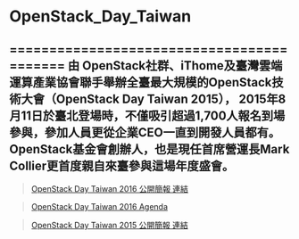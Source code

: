 # OpenStack_Day_Taiwan
==========================================
    由 OpenStack社群、iThome及臺灣雲端運算產業協會聯手舉辦全臺最大規模的OpenStack技術大會（OpenStack Day Taiwan 2015），
    2015年8月11日於臺北登場時，不僅吸引超過1,700人報名到場參與，參加人員更從企業CEO一直到開發人員都有。
    OpenStack基金會創辦人，也是現任首席營運長Mark Collier更首度親自來臺參與這場年度盛會。
------------------------------------------
> [OpenStack Day Taiwan 2016 公開簡報 連結](https://github.com/fafa0731/OpenStack_Day_Taiwan/tree/master/OpenStack%20Day%20Taiwan%202016 )<br />

> [OpenStack Day Taiwan 2016 Agenda]( http://openstack.ithome.com.tw/agenda.html )<br />

> [OpenStack Day Taiwan 2015 公開簡報 連結](https://github.com/fafa0731/OpenStack_Day_Taiwan/tree/master/OpenStack%20Day%20Taiwan%202015 )<br />
